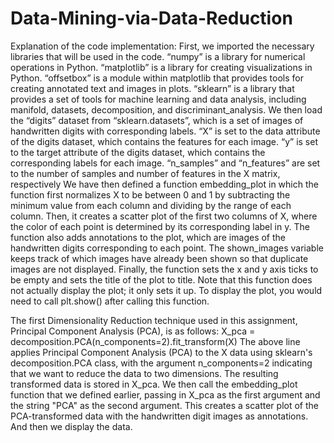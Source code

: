 # Data-Mining-via-Data-Reduction

Explanation of the code implementation:
First, we imported the necessary libraries that will be used in the code.
“numpy” is a library for numerical operations in Python.
“matplotlib” is a library for creating visualizations in Python.
“offsetbox” is a module within matplotlib that provides tools for creating annotated text and
images in plots.
“sklearn” is a library that provides a set of tools for machine learning and data analysis,
including manifold, datasets, decomposition, and discriminant_analysis.
We then load the “digits” dataset from “sklearn.datasets”, which is a set of images of
handwritten digits with corresponding labels.
“X” is set to the data attribute of the digits dataset, which contains the features for each image.
“y” is set to the target attribute of the digits dataset, which contains the corresponding labels for
each image.
“n_samples” and “n_features” are set to the number of samples and number of features in the X
matrix, respectively
We have then defined a function embedding_plot in which the function first normalizes X to be
between 0 and 1 by subtracting the minimum value from each column and dividing by the range
of each column.
Then, it creates a scatter plot of the first two columns of X, where the color of each point is
determined by its corresponding label in y.
The function also adds annotations to the plot, which are images of the handwritten digits
corresponding to each point. The shown_images variable keeps track of which images have
already been shown so that duplicate images are not displayed.
Finally, the function sets the x and y axis ticks to be empty and sets the title of the plot to title.
Note that this function does not actually display the plot; it only sets it up. To display the plot,
you would need to call plt.show() after calling this function.



The first Dimensionality Reduction technique used in this assignment, Principal Component
Analysis (PCA), is as follows:
X_pca = decomposition.PCA(n_components=2).fit_transform(X)
The above line applies Principal Component Analysis (PCA) to the X data using sklearn's
decomposition.PCA class, with the argument n_components=2 indicating that we want to
reduce the data to two dimensions. The resulting transformed data is stored in X_pca.
We then call the embedding_plot function that we defined earlier, passing in X_pca as the first
argument and the string "PCA" as the second argument. This creates a scatter plot of the
PCA-transformed data with the handwritten digit images as annotations. And then we display
the data.
